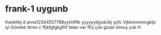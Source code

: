 # frank-1 uygunb
frankhhj  d
anna12344557788yyhhfflk
yyyyyykjjxdclkj
yçfc
Vjkkmmmmgkljc iyi 
Gömlek 
ttmm c ffjkfgfgkgfhf
  falan var 
  ffcj
çok güzel olmuş çok 
H
